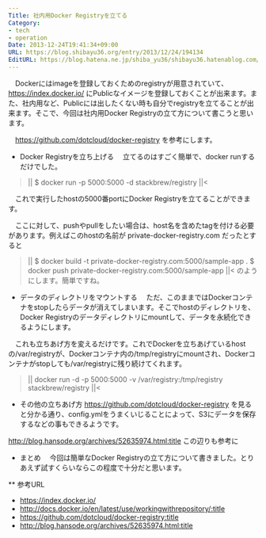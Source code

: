 ```yaml
---
Title: 社内用Docker Registryを立てる
Category:
- tech
- operation
Date: 2013-12-24T19:41:34+09:00
URL: https://blog.shibayu36.org/entry/2013/12/24/194134
EditURL: https://blog.hatena.ne.jp/shiba_yu36/shibayu36.hatenablog.com/atom/entry/12921228815715051428
---
```


　Dockerにはimageを登録しておくためのregistryが用意されていて、https://index.docker.io/ にPublicなイメージを登録しておくことが出来ます。また、社内用など、Publicには出したくない時も自分でregistryを立てることが出来ます。そこで、今回は社内用Docker Registryの立て方について書こうと思います。

　https://github.com/dotcloud/docker-registry を参考にします。

* Docker Registryを立ち上げる
　立てるのはすごく簡単で、docker runするだけでした。
>||
$ docker run -p 5000:5000 -d stackbrew/registry
||<

　これで実行したhostの5000番portにDocker Registryを立てることができます。

　ここに対して、pushやpullをしたい場合は、host名を含めたtagを付ける必要があります。例えばこのhostの名前が private-docker-registry.com だったとすると
>||
$ docker build -t private-docker-registry.com:5000/sample-app .
$ docker push private-docker-registry.com:5000/sample-app
||<
のようにします。簡単ですね。

* データのディレクトリをマウントする
　ただ、このままではDockerコンテナをstopしたらデータが消えてしまいます。そこでhostのディレクトリを、Docker Registryのデータディレクトリにmountして、データを永続化できるようにします。

　これも立ちあげ方を変えるだけです。これでDockerを立ちあげているhostの/var/registryが、Dockerコンテナ内の/tmp/registryにmountされ、Dockerコンテナがstopしても/var/registryに残り続けてくれます。
>||
docker run -d -p 5000:5000 -v /var/registry:/tmp/registry stackbrew/registry
||<


* その他の立ちあげ方
https://github.com/dotcloud/docker-registry を見ると分かる通り、config.ymlをうまくいじることによって、S3にデータを保存するなどの事もできるようです。

http://blog.hansode.org/archives/52635974.html:title この辺りも参考に

* まとめ
　今回は簡単なDocker Registryの立て方について書きました。とりあえず試すくらいならこの程度で十分だと思います。

** 参考URL
- https://index.docker.io/
- http://docs.docker.io/en/latest/use/workingwithrepository/:title
- https://github.com/dotcloud/docker-registry:title
- http://blog.hansode.org/archives/52635974.html:title
